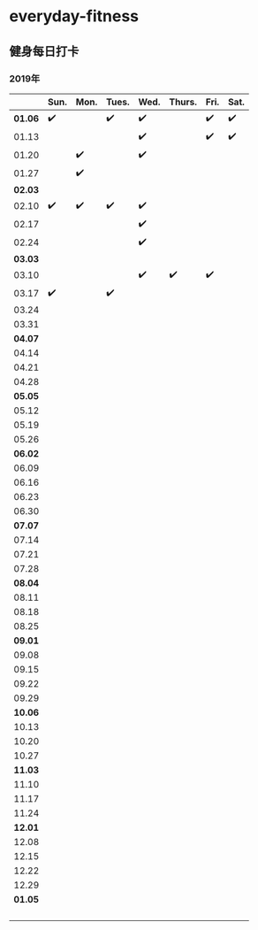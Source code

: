 # everyday-fitness
## 健身每日打卡 
### 2019年
||Sun.|Mon.|Tues.|Wed.|Thurs.|Fri.|Sat.|
---|---|---|---|---|---|---|---
|**01.06**|✔️||✔️|✔️||✔️|✔️
|01.13||||✔️||✔️|✔️
|01.20||✔️||✔️|||
|01.27||✔️|||||
|**02.03**|||||||
|02.10|✔️|✔️|✔️|✔️|||
|02.17||||✔️|||
|02.24||||✔️|||
|**03.03**|||||||
|03.10||||✔️|✔️|✔️|
|03.17|✔️||✔️||||
|03.24|||||||
|03.31|||||||
|**04.07**|||||||
|04.14|||||||
|04.21|||||||
|04.28|||||||
|**05.05**|||||||
|05.12|||||||
|05.19|||||||
|05.26|||||||
|**06.02**|||||||
|06.09|||||||
|06.16|||||||
|06.23|||||||
|06.30|||||||
|**07.07**|||||||
|07.14|||||||
|07.21|||||||
|07.28|||||||
|**08.04**|||||||
|08.11|||||||
|08.18|||||||
|08.25|||||||
|**09.01**|||||||
|09.08|||||||
|09.15|||||||
|09.22|||||||
|09.29|||||||
|**10.06**|||||||
|10.13|||||||
|10.20|||||||
|10.27|||||||
|**11.03**|||||||
|11.10|||||||
|11.17|||||||
|11.24|||||||
|**12.01**|||||||
|12.08|||||||
|12.15|||||||
|12.22|||||||
|12.29|||||||
|**01.05**|||||||
||||||||
||||||||
||||||||
||||||||
